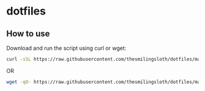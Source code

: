 # dotfiles

## How to use

Download and run the script using curl or wget:

```sh
curl -sSL https://raw.githubusercontent.com/thesmilingsloth/dotfiles/main/prepare/mac.sh | sh
```

OR

```sh
wget -qO- https://raw.githubusercontent.com/thesmilingsloth/dotfiles/main/prepare/mac.sh | sh
```
